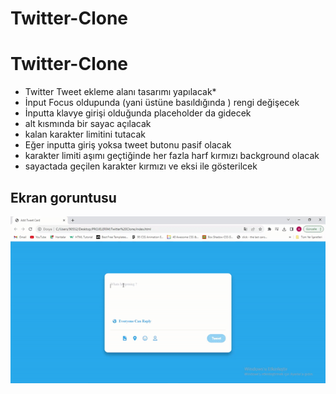 # Twitter-Clone

<h1>Twitter-Clone</h1>

- Twitter Tweet ekleme alanı tasarımı yapılacak*
- İnput Focus oldupunda (yani üstüne basıldığında ) rengi değişecek
- İnputta klavye girişi olduğunda  placeholder da gidecek
- alt kısmında bir sayac açılacak
- kalan karakter limitini tutacak
- Eğer inputta giriş yoksa tweet butonu pasif olacak
- karakter limiti aşımı geçtiğinde her fazla harf kırmızı background olacak
- sayactada geçilen karakter kırmızı ve eksi ile gösterilcek






<h2>Ekran goruntusu</h2>

![](twitter.gif)